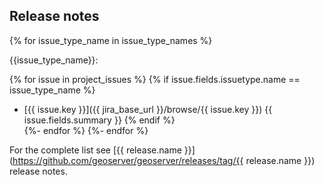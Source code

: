 ## Release notes
{% for issue_type_name in issue_type_names %}

{{issue_type_name}}:

   {% for issue in project_issues %}
      {% if issue.fields.issuetype.name == issue_type_name %}
* [{{ issue.key }}]({{ jira_base_url }}/browse/{{ issue.key }}) {{ issue.fields.summary }}
      {% endif %}    
   {%- endfor %}
{%- endfor %}

For the complete list see [{{ release.name }}](https://github.com/geoserver/geoserver/releases/tag/{{ release.name }}) release notes.